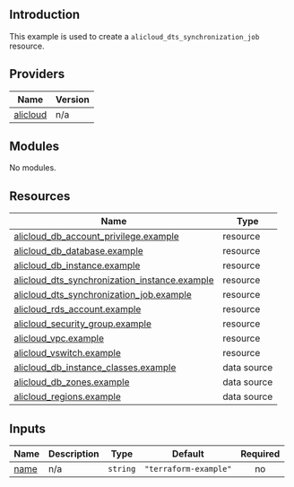 ## Introduction

This example is used to create a `alicloud_dts_synchronization_job` resource.

<!-- BEGIN_TF_DOCS -->
## Providers

| Name | Version |
|------|---------|
| <a name="provider_alicloud"></a> [alicloud](#provider\_alicloud) | n/a |

## Modules

No modules.

## Resources

| Name | Type |
|------|------|
| [alicloud_db_account_privilege.example](https://registry.terraform.io/providers/aliyun/alicloud/latest/docs/resources/db_account_privilege) | resource |
| [alicloud_db_database.example](https://registry.terraform.io/providers/aliyun/alicloud/latest/docs/resources/db_database) | resource |
| [alicloud_db_instance.example](https://registry.terraform.io/providers/aliyun/alicloud/latest/docs/resources/db_instance) | resource |
| [alicloud_dts_synchronization_instance.example](https://registry.terraform.io/providers/aliyun/alicloud/latest/docs/resources/dts_synchronization_instance) | resource |
| [alicloud_dts_synchronization_job.example](https://registry.terraform.io/providers/aliyun/alicloud/latest/docs/resources/dts_synchronization_job) | resource |
| [alicloud_rds_account.example](https://registry.terraform.io/providers/aliyun/alicloud/latest/docs/resources/rds_account) | resource |
| [alicloud_security_group.example](https://registry.terraform.io/providers/aliyun/alicloud/latest/docs/resources/security_group) | resource |
| [alicloud_vpc.example](https://registry.terraform.io/providers/aliyun/alicloud/latest/docs/resources/vpc) | resource |
| [alicloud_vswitch.example](https://registry.terraform.io/providers/aliyun/alicloud/latest/docs/resources/vswitch) | resource |
| [alicloud_db_instance_classes.example](https://registry.terraform.io/providers/aliyun/alicloud/latest/docs/data-sources/db_instance_classes) | data source |
| [alicloud_db_zones.example](https://registry.terraform.io/providers/aliyun/alicloud/latest/docs/data-sources/db_zones) | data source |
| [alicloud_regions.example](https://registry.terraform.io/providers/aliyun/alicloud/latest/docs/data-sources/regions) | data source |

## Inputs

| Name | Description | Type | Default | Required |
|------|-------------|------|---------|:--------:|
| <a name="input_name"></a> [name](#input\_name) | n/a | `string` | `"terraform-example"` | no |
<!-- END_TF_DOCS -->    